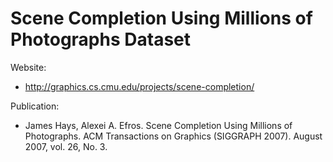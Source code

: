 # Scene Completion Using Millions of Photographs Dataset

Website:
- http://graphics.cs.cmu.edu/projects/scene-completion/

Publication:
- James Hays, Alexei A. Efros. Scene Completion Using Millions of Photographs. ACM Transactions on Graphics (SIGGRAPH 2007). August 2007, vol. 26, No. 3.